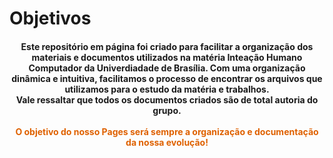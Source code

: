 # Objetivos

<h4 style="text-align: center">
  Este repositório em página foi criado para facilitar a organização dos materiais e documentos utilizados na matéria Inteação Humano Computador da Univerdiadade de Brasília. Com uma organização dinâmica e intuitiva, facilitamos o processo de encontrar os arquivos que utilizamos para o estudo da matéria e trabalhos. <br>
	Vale ressaltar que todos os documentos criados são de total autoria do grupo.<br>
     
<br>
	<div style="color:#df6100">O objetivo do nosso Pages será sempre a organização e documentação da nossa evolução!</div>
</h4>
